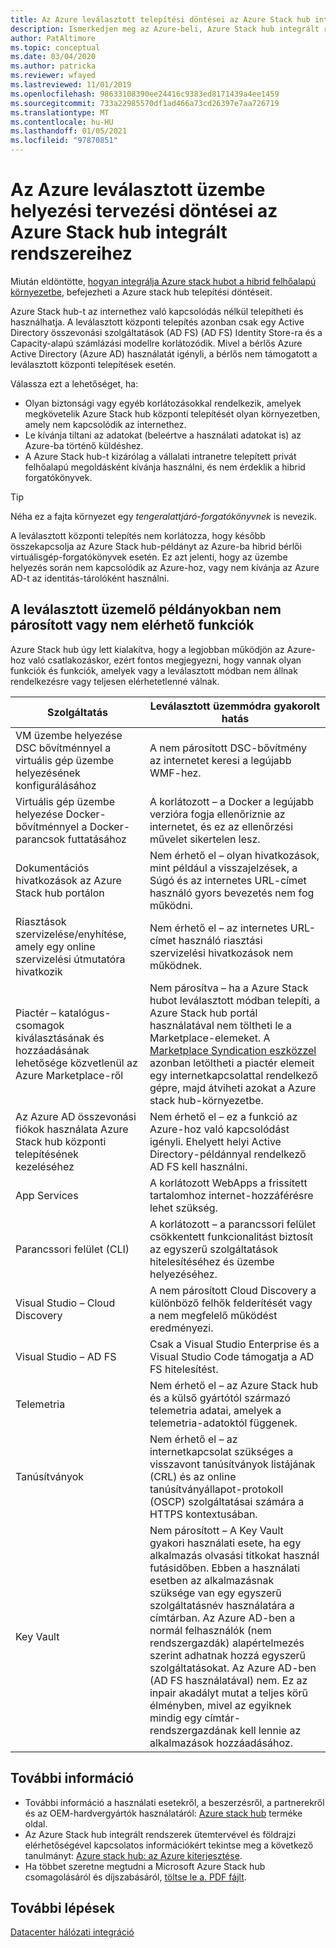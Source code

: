 ```yaml
---
title: Az Azure leválasztott telepítési döntései az Azure Stack hub integrált rendszereihez
description: Ismerkedjen meg az Azure-beli, Azure Stack hub integrált rendszerek központi telepítésével és a megfontolandó tervezési döntésekkel.
author: PatAltimore
ms.topic: conceptual
ms.date: 03/04/2020
ms.author: patricka
ms.reviewer: wfayed
ms.lastreviewed: 11/01/2019
ms.openlocfilehash: 98633108390ee24416c9383ed8171439a4ee1459
ms.sourcegitcommit: 733a22985570df1ad466a73cd26397e7aa726719
ms.translationtype: MT
ms.contentlocale: hu-HU
ms.lasthandoff: 01/05/2021
ms.locfileid: "97870851"
---
```

# <a name="azure-disconnected-deployment-planning-decisions-for-azure-stack-hub-integrated-systems"></a>Az Azure leválasztott üzembe helyezési tervezési döntései az Azure Stack hub integrált rendszereihez
Miután eldöntötte, [hogyan integrálja Azure stack hubot a hibrid felhőalapú környezetbe](azure-stack-connection-models.md), befejezheti a Azure stack hub telepítési döntéseit.

Azure Stack hub-t az internethez való kapcsolódás nélkül telepítheti és használhatja. A leválasztott központi telepítés azonban csak egy Active Directory összevonási szolgáltatások (AD FS) (AD FS) Identity Store-ra és a Capacity-alapú számlázási modellre korlátozódik. Mivel a bérlős Azure Active Directory (Azure AD) használatát igényli, a bérlős nem támogatott a leválasztott központi telepítések esetén.

Válassza ezt a lehetőséget, ha:
- Olyan biztonsági vagy egyéb korlátozásokkal rendelkezik, amelyek megkövetelik Azure Stack hub központi telepítését olyan környezetben, amely nem kapcsolódik az internethez.
- Le kívánja tiltani az adatokat (beleértve a használati adatokat is) az Azure-ba történő küldéshez.
- A Azure Stack hub-t kizárólag a vállalati intranetre telepített privát felhőalapú megoldásként kívánja használni, és nem érdeklik a hibrid forgatókönyvek.

> [!TIP]
> Néha ez a fajta környezet egy *tengeralattjáró-forgatókönyvnek* is nevezik.

A leválasztott központi telepítés nem korlátozza, hogy később összekapcsolja az Azure Stack hub-példányt az Azure-ba hibrid bérlői virtuálisgép-forgatókönyvek esetén. Ez azt jelenti, hogy az üzembe helyezés során nem kapcsolódik az Azure-hoz, vagy nem kívánja az Azure AD-t az identitás-tárolóként használni.

## <a name="features-that-are-impaired-or-unavailable-in-disconnected-deployments"></a>A leválasztott üzemelő példányokban nem párosított vagy nem elérhető funkciók 
Azure Stack hub úgy lett kialakítva, hogy a legjobban működjön az Azure-hoz való csatlakozáskor, ezért fontos megjegyezni, hogy vannak olyan funkciók és funkciók, amelyek vagy a leválasztott módban nem állnak rendelkezésre vagy teljesen elérhetetlenné válnak.

|Szolgáltatás|Leválasztott üzemmódra gyakorolt hatás|
|-----|-----|
|VM üzembe helyezése DSC bővítménnyel a virtuális gép üzembe helyezésének konfigurálásához|A nem párosított DSC-bővítmény az internetet keresi a legújabb WMF-hez.|
|Virtuális gép üzembe helyezése Docker-bővítménnyel a Docker-parancsok futtatásához|A korlátozott – a Docker a legújabb verzióra fogja ellenőriznie az internetet, és ez az ellenőrzési művelet sikertelen lesz.|
|Dokumentációs hivatkozások az Azure Stack hub portálon|Nem érhető el – olyan hivatkozások, mint például a visszajelzések, a Súgó és az internetes URL-címet használó gyors bevezetés nem fog működni.|
|Riasztások szervizelése/enyhítése, amely egy online szervizelési útmutatóra hivatkozik|Nem érhető el – az internetes URL-címet használó riasztási szervizelési hivatkozások nem működnek.|
|Piactér – katalógus-csomagok kiválasztásának és hozzáadásának lehetősége közvetlenül az Azure Marketplace-ről|Nem párosítva – ha a Azure Stack hubot leválasztott módban telepíti, a Azure Stack hub portál használatával nem töltheti le a Marketplace-elemeket. A [Marketplace Syndication eszközzel](azure-stack-download-azure-marketplace-item.md) azonban letöltheti a piactér elemeit egy internetkapcsolattal rendelkező gépre, majd átviheti azokat a Azure stack hub-környezetbe.|
|Az Azure AD összevonási fiókok használata Azure Stack hub központi telepítésének kezeléséhez|Nem érhető el – ez a funkció az Azure-hoz való kapcsolódást igényli. Ehelyett helyi Active Directory-példánnyal rendelkező AD FS kell használni.|
|App Services|A korlátozott WebApps a frissített tartalomhoz internet-hozzáférésre lehet szükség.|
|Parancssori felület (CLI)|A korlátozott – a parancssori felület csökkentett funkcionalitást biztosít az egyszerű szolgáltatások hitelesítéséhez és üzembe helyezéséhez.|
|Visual Studio – Cloud Discovery|A nem párosított Cloud Discovery a különböző felhők felderítését vagy a nem megfelelő működést eredményezi.|
|Visual Studio – AD FS|Csak a Visual Studio Enterprise és a Visual Studio Code támogatja a AD FS hitelesítést.
Telemetria|Nem érhető el – az Azure Stack hub és a külső gyártótól származó telemetria adatai, amelyek a telemetria-adatoktól függenek.|
|Tanúsítványok|Nem érhető el – az internetkapcsolat szükséges a visszavont tanúsítványok listájának (CRL) és az online tanúsítványállapot-protokoll (OSCP) szolgáltatásai számára a HTTPS kontextusában.|
|Key Vault|Nem párosított – A Key Vault gyakori használati esete, ha egy alkalmazás olvasási titkokat használ futásidőben. Ebben a használati esetben az alkalmazásnak szüksége van egy egyszerű szolgáltatásnév használatára a címtárban. Az Azure AD-ben a normál felhasználók (nem rendszergazdák) alapértelmezés szerint adhatnak hozzá egyszerű szolgáltatásokat. Az Azure AD-ben (AD FS használatával) nem. Ez az inpair akadályt mutat a teljes körű élményben, mivel az egyiknek mindig egy címtár-rendszergazdának kell lennie az alkalmazások hozzáadásához.

## <a name="learn-more"></a>További információ
- További információ a használati esetekről, a beszerzésről, a partnerekről és az OEM-hardvergyártók használatáról: [Azure stack hub](https://azure.microsoft.com/overview/azure-stack/) terméke oldal.
- Az Azure Stack hub integrált rendszerek ütemtervével és földrajzi elérhetőségével kapcsolatos információkért tekintse meg a következő tanulmányt: [Azure stack hub: az Azure kiterjesztése](https://azure.microsoft.com/resources/azure-stack-an-extension-of-azure/). 
- Ha többet szeretne megtudni a Microsoft Azure Stack hub csomagolásáról és díjszabásáról, [töltse le a. PDF fájlt](https://azure.microsoft.com/mediahandler/files/resourcefiles/5bc3f30c-cd57-4513-989e-056325eb95e1/Azure-Stack-packaging-and-pricing-datasheet.pdf). 

## <a name="next-steps"></a>További lépések
[Datacenter hálózati integráció](azure-stack-network.md)
